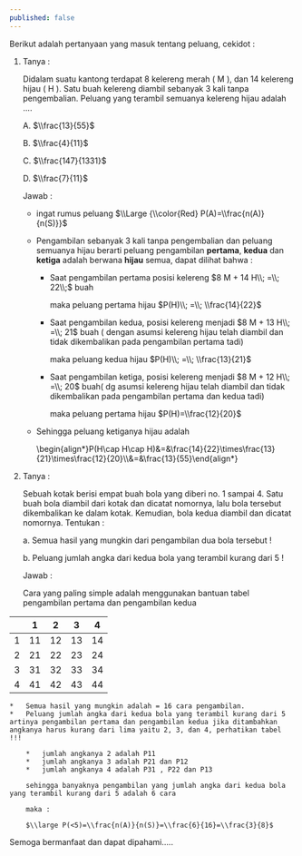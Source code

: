 ```yaml
---
published: false
---
```

Berikut adalah pertanyaan yang masuk tentang peluang, cekidot :

1.  Tanya :
    
    Didalam suatu kantong terdapat 8 kelereng merah ( M ), dan 14 kelereng hijau ( H ). Satu buah kelereng diambil sebanyak 3 kali tanpa pengembalian. Peluang yang terambil semuanya kelereng hijau adalah ….
    
    A. $\\frac{13}{55}$
    
    B. $\\frac{4}{11}$
    
    C. $\\frac{147}{1331}$
    
    D. $\\frac{7}{11}$
    
    Jawab :
    
    *   ingat rumus peluang $\\Large {\\color{Red} P(A)=\\frac{n(A)}{n(S)}}$
        
    *   Pengambilan sebanyak 3 kali tanpa pengembalian dan peluang semuanya hijau berarti peluang pengambilan **pertama**, **kedua** dan **ketiga** adalah berwana **hijau** semua, dapat dilihat bahwa :
        
        *   Saat pengambilan pertama posisi kelereng $8 M + 14 H\\; =\\; 22\\;$ buah
            
            maka peluang pertama hijau $P(H)\\; =\\; \\frac{14}{22}$
            
        *   Saat pengambilan kedua, posisi kelereng menjadi $8 M + 13 H\\; =\\; 21$ buah ( dengan asumsi kelereng hijau telah diambil dan tidak dikembalikan pada pengambilan pertama tadi)
            
            maka peluang kedua hijau $P(H)\\; =\\; \\frac{13}{21}$
            
        *   Saat pengambilan ketiga, posisi kelereng menjadi $8 M + 12 H\\; =\\; 20$ buah( dg asumsi kelereng hijau telah diambil dan tidak dikembalikan pada pengambilan pertama dan kedua tadi)
            
            maka peluang pertama hijau $P(H)=\\frac{12}{20}$
            
    *   Sehingga peluang ketiganya hijau adalah
        
        \\begin{align\*}P(H\\cap H\\cap H)&=&\\frac{14}{22}\\times\\frac{13}{21}\\times\\frac{12}{20}\\\\&=&\\frac{13}{55}\\end{align\*}
        
2.  Tanya :
    
    Sebuah kotak berisi empat buah bola yang diberi no. 1 sampai 4. Satu buah bola diambil dari kotak dan dicatat nomornya, lalu bola tersebut dikembalikan ke dalam kotak. Kemudian, bola kedua diambil dan dicatat nomornya. Tentukan :
    
    a. Semua hasil yang mungkin dari pengambilan dua bola tersebut !
    
    b. Peluang jumlah angka dari kedua bola yang terambil kurang dari 5 !
    
    Jawab :
    
    Cara yang paling simple adalah menggunakan bantuan tabel pengambilan pertama dan pengambilan kedua
    
||1|2|3|4|
|--- |--- |--- |--- |--- |
|1|11|12|13|14|
|2|21|22|23|24|
|3|31|32|33|34|
|4|41|42|43|44|
    
    *   Semua hasil yang mungkin adalah = 16 cara pengambilan.
    *   Peluang jumlah angka dari kedua bola yang terambil kurang dari 5 artinya pengambilan pertama dan pengambilan kedua jika ditambahkan angkanya harus kurang dari lima yaitu 2, 3, dan 4, perhatikan tabel !!!
        
        *   jumlah angkanya 2 adalah P11
        *   jumlah angkanya 3 adalah P21 dan P12
        *   jumlah angkanya 4 adalah P31 , P22 dan P13
        
        sehingga banyaknya pengambilan yang jumlah angka dari kedua bola yang terambil kurang dari 5 adalah 6 cara
        
        maka :
        
        $\\large P(<5)=\\frac{n(A)}{n(S)}=\\frac{6}{16}=\\frac{3}{8}$
        

Semoga bermanfaat dan dapat dipahami…..